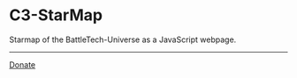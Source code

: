 # C3-StarMap
Starmap of the BattleTech-Universe as a JavaScript webpage.

---

[Donate](https://www.paypal.com/pools/c/8253IxQmxN)
